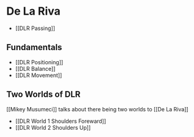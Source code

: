 # De La Riva

* [[DLR Passing]]

## Fundamentals 
* [[DLR Positioning]]
* [[DLR Balance]]
* [[DLR Movement]]

## Two Worlds of DLR
[[Mikey Musumeci]] talks about there being two worlds to [[De La Riva]]

* [[DLR World 1 Shoulders Foreward]]
* [[DLR World 2 Shoulders Up]]

